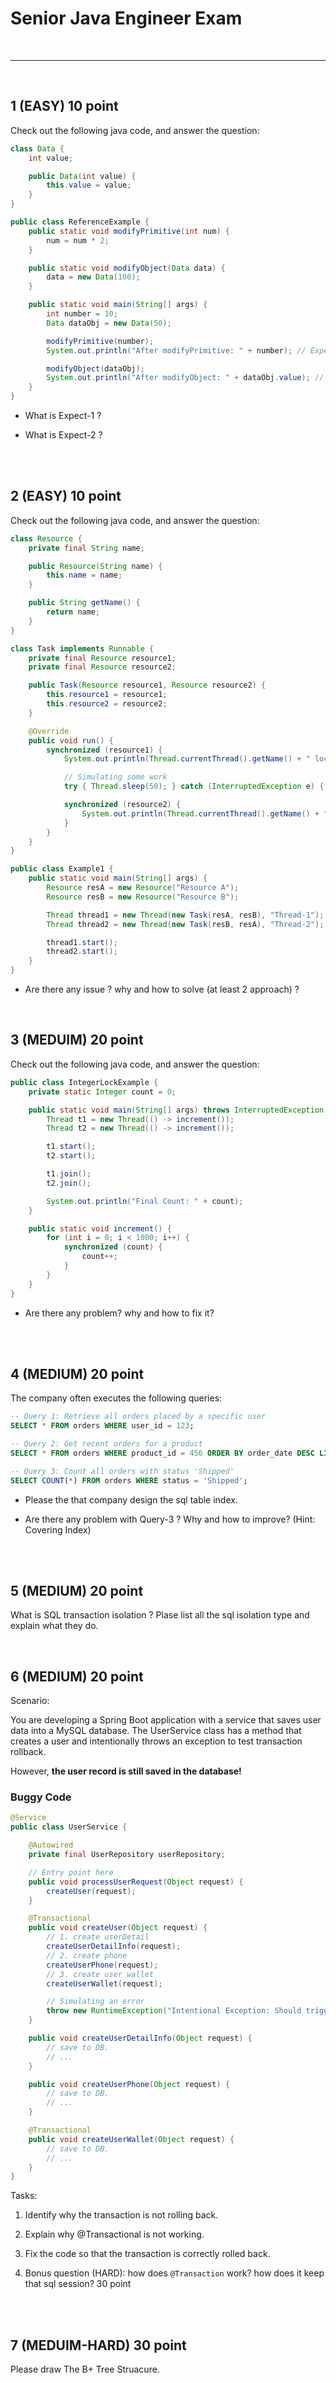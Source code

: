 # Senior Java Engineer Exam

<br>

---

<br>

## 1 (EASY) 10 point

Check out the following java code, and answer the question:

```java
class Data {
    int value;

    public Data(int value) {
        this.value = value;
    }
}

public class ReferenceExample {
    public static void modifyPrimitive(int num) {
        num = num * 2;
    }

    public static void modifyObject(Data data) {
        data = new Data(100);
    }

    public static void main(String[] args) {
        int number = 10;
        Data dataObj = new Data(50);

        modifyPrimitive(number);
        System.out.println("After modifyPrimitive: " + number); // Expected-1: ?

        modifyObject(dataObj);
        System.out.println("After modifyObject: " + dataObj.value); // Expected-2: ?
    }
}
```

* What is Expect-1 ?

* What is Expect-2 ? 

<br>
<br>

## 2 (EASY) 10 point

Check out the following java code, and answer the question:

```java
class Resource {
    private final String name;

    public Resource(String name) {
        this.name = name;
    }

    public String getName() {
        return name;
    }
}

class Task implements Runnable {
    private final Resource resource1;
    private final Resource resource2;

    public Task(Resource resource1, Resource resource2) {
        this.resource1 = resource1;
        this.resource2 = resource2;
    }

    @Override
    public void run() {
        synchronized (resource1) {
            System.out.println(Thread.currentThread().getName() + " locked " + resource1.getName());

            // Simulating some work
            try { Thread.sleep(50); } catch (InterruptedException e) { }

            synchronized (resource2) {
                System.out.println(Thread.currentThread().getName() + " locked " + resource2.getName());
            }
        }
    }
}

public class Example1 {
    public static void main(String[] args) {
        Resource resA = new Resource("Resource A");
        Resource resB = new Resource("Resource B");

        Thread thread1 = new Thread(new Task(resA, resB), "Thread-1");
        Thread thread2 = new Thread(new Task(resB, resA), "Thread-2");

        thread1.start();
        thread2.start();
    }
}
```

* Are there any issue ? why and how to solve (at least 2 approach) ?


<br>

## 3 (MEDUIM) 20 point

Check out the following java code, and answer the question:

```java
public class IntegerLockExample {
    private static Integer count = 0;

    public static void main(String[] args) throws InterruptedException {
        Thread t1 = new Thread(() -> increment());
        Thread t2 = new Thread(() -> increment());

        t1.start();
        t2.start();

        t1.join();
        t2.join();

        System.out.println("Final Count: " + count);
    }

    public static void increment() {
        for (int i = 0; i < 1000; i++) {
            synchronized (count) {
                count++;
            }
        }
    }
}
```

* Are there any problem? why and how to fix it?

<br>
<br>

## 4 (MEDIUM) 20 point

The company often executes the following queries:

```sql
-- Query 1: Retrieve all orders placed by a specific user
SELECT * FROM orders WHERE user_id = 123;

-- Query 2: Get recent orders for a product
SELECT * FROM orders WHERE product_id = 456 ORDER BY order_date DESC LIMIT 10;

-- Query 3: Count all orders with status 'Shipped'
SELECT COUNT(*) FROM orders WHERE status = 'Shipped';
```

* Please the that company design the sql table index.

* Are there any problem with Query-3 ? Why and how to improve?  (Hint: Covering Index)

<br>
<br>

## 5 (MEDIUM) 20 point

What is SQL transaction isolation ? Plase list all the sql isolation type and explain what they do.


<br>

## 6 (MEDIUM) 20 point

Scenario:

You are developing a Spring Boot application with a service that saves user data into a MySQL database. The UserService class has a method that creates a user and intentionally throws an exception to test transaction rollback.

However, __the user record is still saved in the database!__

### Buggy Code

```java
@Service
public class UserService {

    @Autowired
    private final UserRepository userRepository;

    // Entry point here 
    public void processUserRequest(Object request) {
        createUser(request);
    }

    @Transactional
    public void createUser(Object request) {
        // 1. create userDetail
        createUserDetailInfo(request);
        // 2. create phone
        createUserPhone(request);
        // 3. create user wallet
        createUserWallet(request);

        // Simulating an error
        throw new RuntimeException("Intentional Exception: Should trigger rollback");
    }

    public void createUserDetailInfo(Object request) {
        // save to DB.
        // ...
    }

    public void createUserPhone(Object request) {
        // save to DB.
        // ...
    }

    @Transactional
    public void createUserWallet(Object request) {
        // save to DB.
        // ...
    }
}
```

Tasks:

1. Identify why the transaction is not rolling back.

2. Explain why @Transactional is not working.

3. Fix the code so that the transaction is correctly rolled back.

4. Bonus question (HARD): how does `@Transaction` work? how does it keep that sql session? 30 point


<br>
<br>


## 7 (MEDUIM-HARD) 30 point

Please draw The B+ Tree Struacure.

